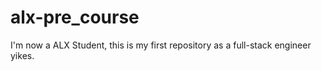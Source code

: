 # alx-pre_course
I'm now a ALX Student, this is my first repository as a full-stack engineer yikes.
